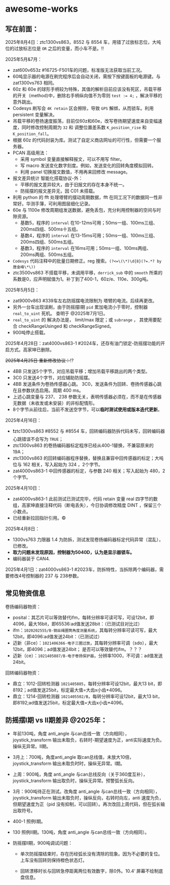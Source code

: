 # awesome-works

## 写在前面：

2025年8月4日：ztc1300vs863，8552 与 8554 车，用错了过放标志位，大吨位的过放标志位是 `OR` 之后的变量，而小车不是。:bangbang:

2025年5月&7月：

- zat600v653z #16725-F501车的问题，标准版无法获取当前工况。
- 60吨显示器的电源在刷完程序后会自动关闭，需按下按键面板的电源键。与 zat1300vs763 相同。
- 60z 和 60e 的球形手柄较为特殊，其值的解析目前应该没有死区，吊载平移的开关（method)中，删除右手柄纵向值不为零则 `test := 4;` ，解决平移的意外跳出。
- Codesys 刷写会 `4K retain` 区会擦除，导致 `GPS` 解绑，从而锁车。利用 persistent 变量解决。
- 吊载平移的卷扬速度振荡，目前仅60z和60e，改写卷扬期望速度来自变幅速度，同时修改控制周期为 `32` 和 调整位置差系数 `K_position_rise` 和 `K_position_fall`。
- 根据 60z 的代码封装为库。测试了自定义商店网址的可行性，但需要一个服务器。
- PCAN 高级用法：
  - 采用 symbol 变量直接解释报文，可以不用写 filter。
  - 写 macro 发送变化数字刻度。例如，发送变化的回转角度模拟回转。
  - 利用 panel 切换报文数值，不用再来回修改 message。
- 报文差异统计 智能化搭载协议-外：
  - 平移的报文差异较大，由于旧报文的存在本身不统一。
  - 防摇摆的报文差异无，因 C01 未搭载。
- 利用 python 的 fft 处理塔臂的摆动周期数据，fft 在同工况下的数据同一性非常好。华测手簿，可利用图层细化记录。
- 60e 与 1100e 修改周期组发送数据，避免丢包，充分利用控制器的空间与时隙资源。
  - 基数5，程序的 `interval` 在10-12ms可用；50ms一组、100ms三组、200ms四组、500ms十五组。
  - 基数4，程序的 `interval` 在13-15ms可用；50ms一组、100ms三组、200ms四组、500ms五组。
  - 基数3，程序的 `interval` 在16ms可用；50ms一组、100ms两组、200ms两组、500ms五组。
- `Codesys` 代码注释中的批量日期修正。reg 搜索。`(?<=\(\*)\d{8}(?=.*? by 唐金峰\*\))`
- ztc3500vs863 不搭载平移，未调用平移，`derrick_sub` 中的 `smooth` 所乘的系数是0，应声明赋值为1。补丁到了400-1，60z/e、110e、300g吨。

2025年5月5日：

- zat9000v863 #339车左右防摇摆电流限制为 塔臂的电流。后续再更改。
- 另外一台车出现误刷，由于防摇摆I期 `pid` 累加电流小于零时，控制器 `real_to_uint` 死机。 查明于 @2025年7月1日。
- `real_to_uint` 的 解决办法是， limit/max 限定；或 `subrange` ， 其使用要配合 checkRangeUsinged 和 checkRangeSigned。
- 900吨停止搭载。

2025年4月28日：zat4000vs863-1 #2024车，还存有油门锁定-防摇摆功能的开启方式。高家坤已删除。

~~2025年4月25日 重新修改协议：~~:interrobang:

- 4BB 只发送5个字节，对应吊载平移；增加吊载平移跳出的两个类型。
- 3C0 只发送4个字节，对应辅助防摇摆。
- 4BB 发送条件为卷扬传感器心跳。 3C0，发送条件为回转、卷扬传感器心跳在且参数状态启用。周期 400 ms。
- 上述心跳变量与 237、 238 参数无关，表明传感器必须在，而不是在传感器无数据（未收发或未安装）的非标配情形。
- 8个字节从前往后，当前不发送空字节，可以**临时测试使用或版本迭代更新**。

2025年4月16日：

- :heavy_exclamation_mark:ztc1300vs863 #8552 与 #8554 车，回转编码器防拆代码未写，回转编码器心跳错误不会写为 `TRUE`；
- ztc1300vs863 的卷扬编码器标定程序已经从400-1替换，不兼容原来的19A；
- ztc1300vs863 的回转编码器程序替换，替换且兼容中回传感器的标定；大吨位与 162 相关，写入起始为 324 ，2个字节。
- zat4000vs863-1 中回传感器的标定，与参数 240 相关；写入起始为 480，2个字节。

2025年4月10日：

- zat4000vs863-1 此前测试已测试完毕，代码 retain 变量 real 四字节的数组，高家坤直接注释代码（断电丢失），今日协调修改精度 DINT ，保留三个小数点。
- 已经重新拉回指针引用。:copyright:

2025年4月8日：

- 1300vs763 力限器 1.4 为防拆，测试发现卷扬编码器标定代码异常（混乱），已修改。
- **取力问题未发现原因，控制器为5040D，认为是显示器锁车。**
- 编码器装于 CAN4.

2025年4月1日：zat4000vs863-1 #2023车，防拆特性，当拆除两个编码器，需要修改4号控制器的 237 与 238参数。

## 常见物资信息

卷扬编码器物资：

- posital：其芯片可以等效替代ifm，每转分辨率可读可写，可设12bit，即4096，最大16bit，即65536:ad值发送28bit：（已测试目对比过）
- ifm：`1020202555/B-钢丝绳圈筒角度测量系统`，其每转分辨率可读可写，最大12bit，即4096:ad值发送24bit：（已测试过）
- 迈新（非ce）：`1021406366-电子三圈过放`，其每转分辨率可调（sdo），最大12bit，即4096；ad值发送24bit；
  是否可以等效替代ifm。？？？
- 迈新（ce）：`1021405887/B-电子卷扬保护器`，分辨率1000，不可调：ad值发送24bit。

回转编码器物资：

- 鼎立：1012-回转检测器 `1021405885`，每转分辨率可设12bit，最大13 bit，即8192；ad值发送25bit，标定最大值=大齿x小齿*4096。
- 鼎立：1214-回转检测器 `1021405502/B`，每转分辨率可设12bit，最大13 bit，即8192;ad值发送25bit，标定最大值=大齿x小齿*4096。

## 防摇摆I期 vs II期差异 @2025年：

- 年前130吨，角度 anti_angle 与can总线一致（方向相同），joystick_transform 输出未取负，右转时-期望速度为正，anti实际速度为负。操纵无异常。II期。
- 3月上：700吨，角度anti_angle 取can总线值，未放大10倍，joystick_transform 输出未取负时时，操纵无异常。I期。
- 上周：900吨，角度 anti_angle 与can总线反向（关于360度互补），joystick_transform 输出取负时，操纵无异常。预警弧长反向。


- 3月：900吨待正在测试。改角度 anti_angle 与can总线一致（方向相同），joystick_transform 输出未取负时，操纵反向，右转时向左，anti 速度为负，但期望速度为正（pid 没有抑制，可以回转）。再次改回上周代码，但在弧长输出取符号。

- 400-1 照例I期。

- 130 照例II期。130吨，角度 anti_angle 与can总线一致（方向相同）。

- 防摇摆II期，900吨调试问题：

  - 单次防摇摆结束时，存在历经弧长没有清除的现象。因为不必要的复位。上车没有回转则保持橙色状态灯。

  - 回转漂移时长与回转急停距离两位有效数字，除0外。10.4‘ 屏幕不绘制底盘信息。

